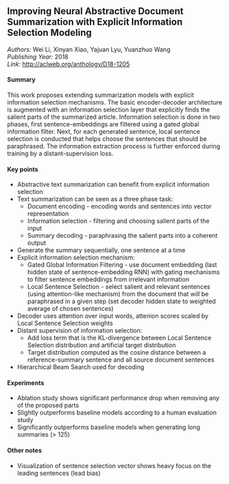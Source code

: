 ## Improving Neural Abstractive Document Summarization with Explicit Information Selection Modeling
_Authors:_ Wei Li, Xinyan Xiao, Yajuan Lyu, Yuanzhuo Wang   
_Publishing Year:_ 2018   
_Link:_ http://aclweb.org/anthology/D18-1205

#### Summary
This work proposes extending summarization models with explicit information selection mechanisms.
The basic encoder-decoder architecture is augmented with an information selection layer that explicitly finds the salient parts of the summarized article.
Information selection is done in two phases, first sentence-embeddings are filtered using a gated global information filter.
Next, for each generated sentence, local sentence selection is conducted that helps choose the sentences that should be paraphrased.
The information extraction process is further enforced during training by a distant-supervision loss.


#### Key points
- Abstractive text summarization can benefit from explicit information selection
- Text summarization can be seen as a three phase task:
    - Document encoding - encoding words and sentences into vector representation
    - Information selection - filtering and choosing salient parts of the input
    - Summary decoding - paraphrasing the salient parts into a coherent output
- Generate the summary sequentially, one sentence at a time
- Explicit information selection mechanism:
    - Gated Global Information Filtering - use document embedding (last hidden state of sentence-embedding RNN) with gating mechanisms to filter sentence embeddings from irrelevant information
    - Local Sentence Selection - select salient and relevant sentences (using attention-like mechanism) from the document that will be paraphrased in a given step (set decoder hidden state to weighted average of chosen sentences)
- Decoder uses attention over input words, attenion scores scaled by Local Sentence Selection weights
- Distant supervision of information selection:
    - Add loss term that is the KL-divergence between Local Sentence Selection distribution and artificial target distribution
    - Target distribution computed as the cosine distance between a reference-summary sentence and all source document sentences
- Hierarchical Beam Search used for decoding


#### Experiments
- Ablation study shows significant performance drop when removing any of the proposed parts
- Slightly outperforms baseline models according to a human evaluation study
- Significantly outperforms baseline models when generating long summaries (> 125)


#### Other notes
- Visualization of sentence selection vector shows heavy focus on the leading sentences (lead bias)
